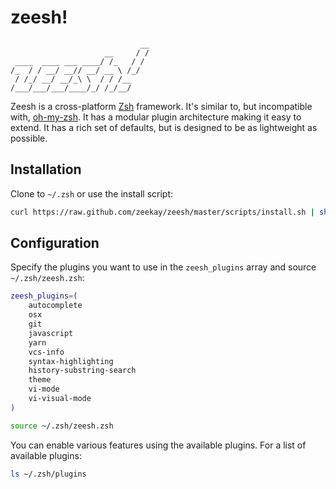 # zeesh!
                                 __
                         __     / /
     ____  ____ ___ ____/ /_   / /
    /_  / / __/ __// __/ __ \ /_/
     / /_/ __/ __/_\ \  / / /__
    /___/___/___/____/_/ /_/__/

Zeesh is a cross-platform [Zsh][zsh] framework. It's similar to, but incompatible
with, [oh-my-zsh][oh-my-zsh]. It has a modular plugin architecture making it
easy to extend. It has a rich set of defaults, but is designed to be as
lightweight as possible.

## Installation
Clone to `~/.zsh` or use the install script:

```sh
curl https://raw.github.com/zeekay/zeesh/master/scripts/install.sh | sh
```

## Configuration
Specify the plugins you want to use in the `zeesh_plugins` array and source
`~/.zsh/zeesh.zsh`:

```sh
zeesh_plugins=(
    autocomplete
    osx
    git
    javascript
    yarn
    vcs-info
    syntax-highlighting
    history-substring-search
    theme
    vi-mode
    vi-visual-mode
)

source ~/.zsh/zeesh.zsh
```

You can enable various features using the available plugins. For a list of available plugins:

```sh
ls ~/.zsh/plugins
```

[oh-my-zsh]: https://github.com/robbyrussell/oh-my-zsh
[zsh]: http://www.zsh.org


